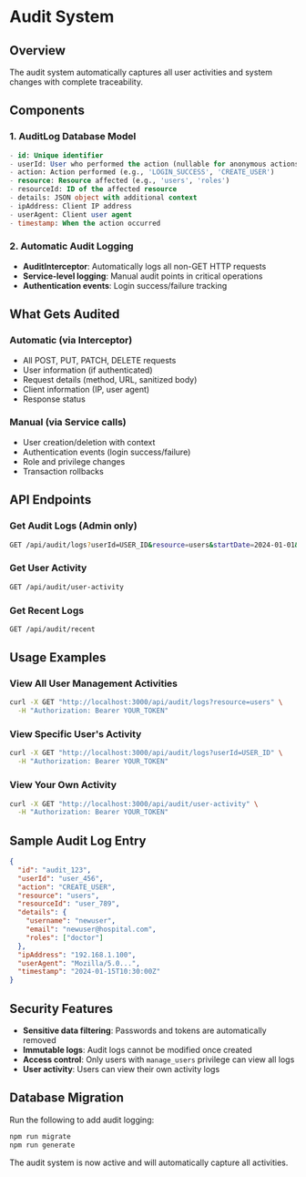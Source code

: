 # Audit System

## Overview

The audit system automatically captures all user activities and system changes with complete traceability.

## Components

### 1. AuditLog Database Model
```sql
- id: Unique identifier
- userId: User who performed the action (nullable for anonymous actions)
- action: Action performed (e.g., 'LOGIN_SUCCESS', 'CREATE_USER')
- resource: Resource affected (e.g., 'users', 'roles')
- resourceId: ID of the affected resource
- details: JSON object with additional context
- ipAddress: Client IP address
- userAgent: Client user agent
- timestamp: When the action occurred
```

### 2. Automatic Audit Logging
- **AuditInterceptor**: Automatically logs all non-GET HTTP requests
- **Service-level logging**: Manual audit points in critical operations
- **Authentication events**: Login success/failure tracking

## What Gets Audited

### Automatic (via Interceptor)
- All POST, PUT, PATCH, DELETE requests
- User information (if authenticated)
- Request details (method, URL, sanitized body)
- Client information (IP, user agent)
- Response status

### Manual (via Service calls)
- User creation/deletion with context
- Authentication events (login success/failure)
- Role and privilege changes
- Transaction rollbacks

## API Endpoints

### Get Audit Logs (Admin only)
```bash
GET /api/audit/logs?userId=USER_ID&resource=users&startDate=2024-01-01&endDate=2024-12-31
```

### Get User Activity
```bash
GET /api/audit/user-activity
```

### Get Recent Logs
```bash
GET /api/audit/recent
```

## Usage Examples

### View All User Management Activities
```bash
curl -X GET "http://localhost:3000/api/audit/logs?resource=users" \
  -H "Authorization: Bearer YOUR_TOKEN"
```

### View Specific User's Activity
```bash
curl -X GET "http://localhost:3000/api/audit/logs?userId=USER_ID" \
  -H "Authorization: Bearer YOUR_TOKEN"
```

### View Your Own Activity
```bash
curl -X GET "http://localhost:3000/api/audit/user-activity" \
  -H "Authorization: Bearer YOUR_TOKEN"
```

## Sample Audit Log Entry
```json
{
  "id": "audit_123",
  "userId": "user_456",
  "action": "CREATE_USER",
  "resource": "users",
  "resourceId": "user_789",
  "details": {
    "username": "newuser",
    "email": "newuser@hospital.com",
    "roles": ["doctor"]
  },
  "ipAddress": "192.168.1.100",
  "userAgent": "Mozilla/5.0...",
  "timestamp": "2024-01-15T10:30:00Z"
}
```

## Security Features

- **Sensitive data filtering**: Passwords and tokens are automatically removed
- **Immutable logs**: Audit logs cannot be modified once created
- **Access control**: Only users with `manage_users` privilege can view all logs
- **User activity**: Users can view their own activity logs

## Database Migration

Run the following to add audit logging:
```bash
npm run migrate
npm run generate
```

The audit system is now active and will automatically capture all activities.
